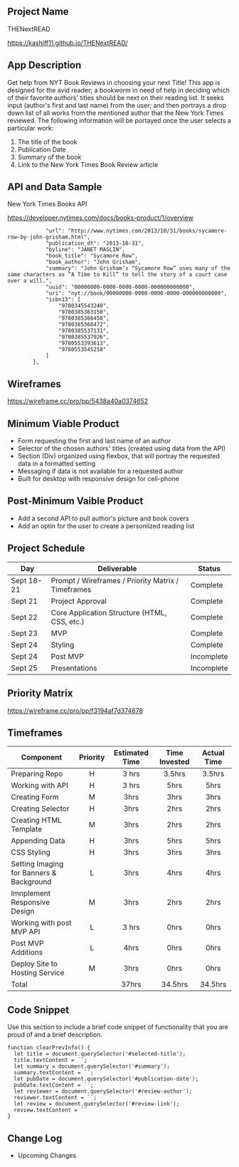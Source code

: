 ## Project Name
THENextREAD

https://kashiff11.github.io/THENextREAD/

## App Description

Get help from NYT Book Reviews in choosing your next Title! This app is designed for the avid reader; a bookworm in need of help in deciding which of their favorite authors' titles should be next on their reading list. It seeks input (author's first and last name) from the user; and then portrays a drop down list of all works from the mentioned author that the New York Times reviewed. The following information will be portayed once the user selects a particular work:

1. The title of the book
2. Publication Date
3. Summary of the book
4. Link to the New York Times Book Review article


## API and Data Sample

New York Times Books API

https://developer.nytimes.com/docs/books-product/1/overview


```{
            "url": "http://www.nytimes.com/2013/10/31/books/sycamore-row-by-john-grisham.html",
            "publication_dt": "2013-10-31",
            "byline": "JANET MASLIN",
            "book_title": "Sycamore Row",
            "book_author": "John Grisham",
            "summary": "John Grisham’s “Sycamore Row” uses many of the same characters as “A Time to Kill” to tell the story of a court case over a will.",
            "uuid": "00000000-0000-0000-0000-000000000000",
            "uri": "nyt://book/00000000-0000-0000-0000-000000000000",
            "isbn13": [
                "9780345543240",
                "9780385363150",
                "9780385366458",
                "9780385366472",
                "9780385537131",
                "9780385537926",
                "9780553393613",
                "9780553545258"
            ]
        },
```

## Wireframes

https://wireframe.cc/pro/pp/5438a40a0374652

## Minimum Viable Product

  * Form requesting the first and last name of an author
  * Selector of the chosen authors' titles (created using data from the API)
  * Section (Div) organized using flexbox, that will portray the requested data in a formatted setting
  * Messaging if data is not available for a requested author
  * Built for desktop with responsive design for cell-phone
  
## Post-Minimum Vaible Product

  * Add a second API to pull author's picture and book covers
  * Add an optin for the user to create a personlized reading list

## Project Schedule

|  Day | Deliverable | Status
|---|---| ---|
|Sept 18-21| Prompt / Wireframes / Priority Matrix / Timeframes | Complete
|Sept 21| Project Approval | Complete
|Sept 22| Core Application Structure (HTML, CSS, etc.) | Complete
|Sept 23| MVP | Complete
|Sept 24| Styling | Complete
|Sept 24| Post MVP | Incomplete
|Sept 25| Presentations | Incomplete

## Priority Matrix

https://wireframe.cc/pro/pp/f3194af7d374678

## Timeframes

| Component | Priority | Estimated Time | Time Invested | Actual Time |
| --- | :---: |  :---: | :---: | :---: |
| Preparing Repo | H | 3 hrs| 3.5hrs | 3.5hrs |
| Working with API | H | 3 hrs| 5hrs | 5hrs |
| Creating Form | M | 3hrs| 3hrs | 3hrs |
| Creating Selector | H | 3hrs| 2hrs | 2hrs |
| Creating HTML Template | M | 3hrs| 2hrs | 2hrs |
| Appending Data | H | 3hrs| 5hrs | 5hrs |
| CSS Styling | H | 3hrs| 3hrs | 3hrs |
| Setting Imaging for Banners & Background | L | 3hrs| 4hrs | 4hrs |
| Imnplement Responsive Design | M | 3hrs| 2hrs | 2hrs |
| Working with post MVP API | L | 3 hrs| 0hrs | 0hrs |
| Post MVP Additions | L | 4hrs| 0hrs | 0hrs |
| Deploy Site to Hosting Service | M | 3hrs| 0hrs | 0hrs |
| Total |   | 37hrs| 34.5hrs | 34.5hrs |

## Code Snippet

Use this section to include a brief code snippet of functionality that you are proud of and a brief description.  

```
function clearPrevInfo() {
  let title = document.querySelector('#selected-title');
  title.textContent = ``;
  let summary = document.querySelector('#summary');
  summary.textContent = ``;
  let pubDate = document.querySelector('#publication-date');
  pubDate.textContent = ``;
  let reviewer = document.querySelector('#review-author');
  reviewer.textContent = ``;
  let review = document.querySelector('#review-link');
  review.textContent = `` 
}
```

## Change Log
 * Upcoming Changes
